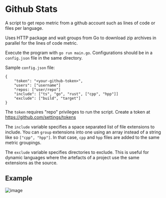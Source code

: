 # Github Stats
A script to get repo metric from a github account such as lines of code or files per language.

Uses HTTP package and wait groups from Go to download zip archives in parallel for the lines of code metric.

Execute the program with `go run main.go`. Configurations should be in a `config.json` file in the same directory.

Sample `config.json` file:
```
{
    "token": "<your-github-token>",
    "users": ["username"]
    "repos: ["user/repo"]
    "include": ["ts", "go", "rust", ["cpp", "hpp"]]
    "exclude": ["build", "target"]
}
```

The `token` requires "repo" privileges to run the script. Create a token at https://github.com/settings/tokens

The `include` variable specifies a space separated list of file extensions to include. You can `group`
extensions into one using an array instead of a string like so `["cpp", "hpp"]`. In that case, `cpp` and `hpp` files are added to the same metric
groupings. 

The `exclude` variable specifies directories to exclude. This is useful for dynamic languages where the
artefacts of a project use the same extensions as the source.

## Example
![image](https://github.com/JosephPrichard/GithubStats/assets/58538077/a985bfe4-3a74-4c51-a480-f36bced1e189)